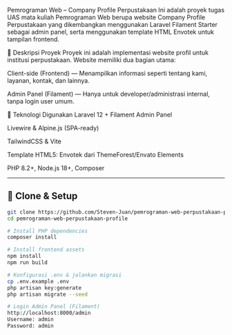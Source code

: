 Pemrograman Web – Company Profile Perpustakaan
Ini adalah proyek tugas UAS mata kuliah Pemrograman Web berupa website Company Profile Perpustakaan yang dikembangkan menggunakan Laravel Filament Starter sebagai admin panel, serta menggunakan template HTML Envotek untuk tampilan frontend.



📌 Deskripsi Proyek
Proyek ini adalah implementasi website profil untuk institusi perpustakaan. Website memiliki dua bagian utama:

Client-side (Frontend) — Menampilkan informasi seperti tentang kami, layanan, kontak, dan lainnya.

Admin Panel (Filament) — Hanya untuk developer/administrasi internal, tanpa login user umum.

🚀 Teknologi Digunakan
Laravel 12 + Filament Admin Panel

Livewire & Alpine.js (SPA-ready)

TailwindCSS & Vite

Template HTML5: Envotek dari ThemeForest/Envato Elements

PHP 8.2+, Node.js 18+, Composer

---

## 🚀 Clone & Setup

```bash
git clone https://github.com/Steven-Juan/pemrograman-web-perpustakaan-profile.git
cd pemrograman-web-perpustakaan-profile

# Install PHP dependencies
composer install

# Install frontend assets
npm install
npm run build

# Konfigurasi .env & jalankan migrasi
cp .env.example .env
php artisan key:generate
php artisan migrate --seed

# Login Admin Panel (Filament)
http://localhost:8000/admin
Username: admin  
Password: admin
